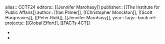 alias:: CCTF24
editors:: [[Jennifer Marohasy]]
publisher:: [[The Institute for Public Affairs]]
author:: [[Ian Plimer]], [[Christopher Monckton]], [[Scott Hargreaves]], [[Peter Ridd]], [[Jennifer Marohasy]],
year::
tags:: book
rel-projects:: [[Global Effort]], [[FACTs 4CT]]


-
-
